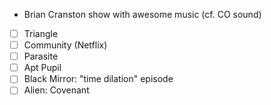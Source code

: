 - Brian Cranston show with awesome music (cf. CO sound)
- [ ] Triangle
- [ ] Community (Netflix)
- [ ] Parasite
- [ ] Apt Pupil
- [ ] Black Mirror: "time dilation" episode
- [ ] Alien: Covenant

